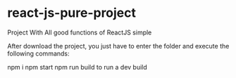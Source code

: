 # react-js-pure-project
Project With All good functions of ReactJS simple

After download the project, you just have to enter the folder and execute the following commands:

npm i
npm start
npm run build to run a dev build  